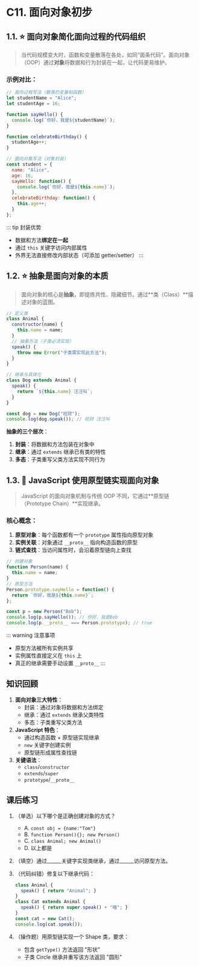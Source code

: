 # C11. 面向对象初步

## 1.1. ⭐ 面向对象简化面向过程的代码组织

> 当代码规模变大时，函数和变量散落在各处，如同“面条代码”。面向对象（OOP）通过**对象**将数据和行为封装在一起，让代码更易维护。

### 示例对比：

```javascript
// 面向过程写法（散落的变量和函数）
let studentName = "Alice";
let studentAge = 16;

function sayHello() {
  console.log(`你好，我是${studentName}`);
}

function celebrateBirthday() {
  studentAge++;
}
```

```javascript
// 面向对象写法（对象封装）
const student = {
  name: "Alice",
  age: 16,
  sayHello: function() {
    console.log(`你好，我是${this.name}`);
  },
  celebrateBirthday: function() {
    this.age++;
  }
};
```

::: tip 封装优势
- 数据和方法**绑定在一起**
- 通过 `this` 关键字访问内部属性
- 外界无法直接修改内部状态（可添加 getter/setter）
:::

## 1.2. ⭐ 抽象是面向对象的本质

> 面向对象的核心是**抽象**，即提炼共性、隐藏细节。通过**类（Class）**描述对象的蓝图。

```javascript
// 定义类
class Animal {
  constructor(name) {
    this.name = name;
  }
  // 抽象方法（子类必须实现）
  speak() {
    throw new Error("子类需实现此方法");
  }
}

// 继承与具体化
class Dog extends Animal {
  speak() {
    return `${this.name} 汪汪叫`;
  }
}

const dog = new Dog("旺财");
console.log(dog.speak()); // 旺财 汪汪叫
```

**抽象的三个层次**：
1. **封装**：将数据和方法包装在对象中
2. **继承**：通过 `extends` 继承已有类的特性
3. **多态**：子类重写父类方法实现不同行为

## 1.3. 🌟 JavaScript 使用原型链实现面向对象

> JavaScript 的面向对象机制与传统 OOP 不同，它通过**原型链（Prototype Chain）**实现继承。

### 核心概念：
1. **原型对象**：每个函数都有一个 `prototype` 属性指向原型对象
2. **实例关联**：对象通过 `__proto__` 指向构造函数的原型
3. **链式查找**：当访问属性时，会沿着原型链向上查找

```javascript
// 创建对象
function Person(name) {
  this.name = name;
}
// 原型方法
Person.prototype.sayHello = function() {
  return `你好，我是${this.name}`;
};

const p = new Person("Bob");
console.log(p.sayHello()); // 你好，我是Bob
console.log(p.__proto__ === Person.prototype); // true
```

::: warning 注意事项
- 原型方法被所有实例共享
- 实例属性直接定义在 `this` 上
- 真正的继承需要手动设置 `__proto__`
:::

## 知识回顾

1. **面向对象三大特性**：
   - 封装：通过对象将数据和方法绑定
   - 继承：通过 `extends` 继承父类特性
   - 多态：子类重写父类方法
2. **JavaScript 特色**：
   - 通过构造函数 + 原型链实现继承
   - `new` 关键字创建实例
   - 原型链形成属性查找链
3. **关键语法**：
   - `class`/`constructor`
   - `extends`/`super`
   - `prototype`/`__proto__`

## 课后练习

1. （单选）以下哪个是正确创建对象的方式？
   - A. `const obj = {name:"Tom"}`
   - B. `function Person(){}; new Person()`
   - C. `class Animal; new Animal()`
   - D. 以上都是

2. （填空）通过______关键字实现类继承，通过______访问原型方法。

3. （代码纠错）修复以下继承代码：
   ```javascript
   class Animal {
     speak() { return "Animal"; }
   }
   class Cat extends Animal {
     speak() { return super.speak() + "喵"; }
   }
   const cat = new Cat();
   console.log(cat.speak());
   ```

4. （操作题）用原型链实现一个 Shape 类，要求：
   - 包含 `getType()` 方法返回 "形状"
   - 子类 Circle 继承并重写该方法返回 "圆形"
```
